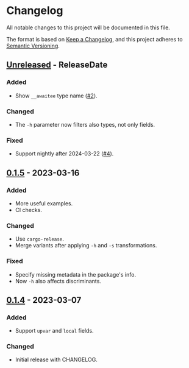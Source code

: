 # Changelog
All notable changes to this project will be documented in this file.

The format is based on [Keep a Changelog](https://keepachangelog.com/en/1.1.0/),
and this project adheres to [Semantic Versioning](https://semver.org/spec/v2.0.0.html).

<!-- next-header -->

## [Unreleased] - ReleaseDate
### Added
- Show `__awaitee` type name ([#2]).

### Changed
- The `-h` parameter now filters also types, not only fields.

### Fixed
- Support nightly after 2024-03-22 ([#4]).

[#2]: https://github.com/loyd/top-type-sizes/issues/2
[#4]: https://github.com/loyd/top-type-sizes/pull/4

## [0.1.5] - 2023-03-16
### Added
- More useful examples.
- CI checks.

### Changed
- Use `cargo-release`.
- Merge variants after applying `-h` and `-s` transformations.

### Fixed
- Specify missing metadata in the package's info.
- Now `-h` also affects discriminants.

## [0.1.4] - 2023-03-07
### Added
- Support `upvar` and `local` fields.

### Changed
- Initial release with CHANGELOG.

<!-- next-url -->
[Unreleased]: https://github.com/loyd/top-type-sizes/compare/v0.1.5...HEAD
[0.1.5]: https://github.com/loyd/top-type-sizes/compare/v0.1.4...v0.1.5
[0.1.4]: https://github.com/loyd/top-type-sizes/releases/tag/v0.1.4
